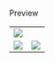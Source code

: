 Preview

<table>
  <tr>
    <td colspan="2"><img src="https://user-images.githubusercontent.com/66781740/137217796-3a51f8a1-0463-4bf6-9602-768a091949d8.png" /></td>
  </tr>
  <tr>
    <td>
      <img src="https://user-images.githubusercontent.com/66781740/137218166-f340d61a-5aa9-4dc9-8ebf-a6eb6c5a0755.png" />
    </td>
    <td>
      <img src="https://user-images.githubusercontent.com/66781740/137218333-94c72594-199b-488d-9c23-d1642863b8a6.png" />
    </td>
  </tr>
</table>
